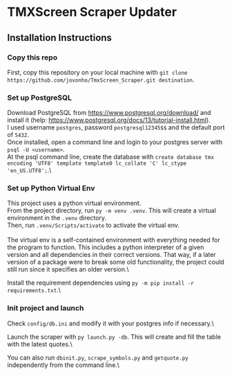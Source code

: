 # TMXScreen Scraper Updater
## Installation Instructions

### Copy this repo
First, copy this repository on your local machine with `git clone https://github.com/jovonho/TmxScreen_Scraper.git destination`.

### Set up PostgreSQL
Download PostgreSQL from https://www.postgresql.org/download/ and install it (help: https://www.postgresql.org/docs/13/tutorial-install.html).\
I used username `postgres`, password `postgresql12345$$` and the default port of `5432`.\
Once installed, open a command line and login to your postgres server with `psql -U <username>`.\
At the psql command line, create the database with `create database tmx encoding 'UTF8' template template0 lc_collate 'C' lc_ctype 'en_US.UTF8';`.\

### Set up Python Virtual Env
This project uses a python virtual environment.\
From the project directory, run `py -m venv .venv`. This will create a virtual environment in the `.venv` directory.\
Then, run `.venv/Scripts/activate` to activate the virtual env.\
\
The virtual env is a self-contained environment with everything needed for the program to function. This includes a python interpreter of a given version and all dependencies in their correct versions. That way, if a later version of a package were to break some old functionality, the project could still run since it specifies an older version.\

Install the requirement dependencies using `py -m pip install -r requirements.txt`.\

### Init project and launch
Check `config/db.ini` and modify it with your postgres info if necessary.\

Launch the scraper with `py launch.py -db`. This will create and fill the table with the latest quotes.\

You can also run `dbinit.py`, `scrape_symbols.py` and `getquote.py` independently from the command line.\


